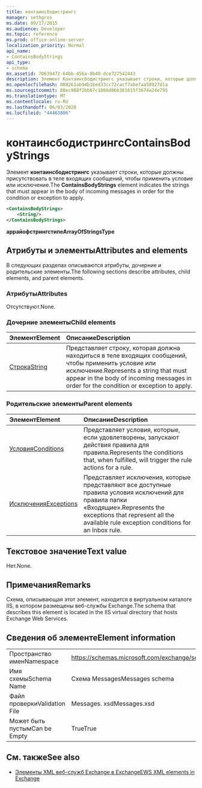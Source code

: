 ```yaml
---
title: контаинсбодистрингс
manager: sethgros
ms.date: 09/17/2015
ms.audience: Developer
ms.topic: reference
ms.prod: office-online-server
localization_priority: Normal
api_name:
- ContainsBodyStrings
api_type:
- schema
ms.assetid: 70639472-64bb-456a-8b40-dce727542443
description: Элемент Контаинсбодистрингс указывает строки, которые должны присутствовать в теле входящих сообщений, чтобы применить условие или исключение.
ms.openlocfilehash: 008261ab94b1bed33cc72cacf7abe7aa58927d1a
ms.sourcegitcommit: 88ec988f2bb67c1866d06b361615f3674a24e795
ms.translationtype: MT
ms.contentlocale: ru-RU
ms.lasthandoff: 06/03/2020
ms.locfileid: "44463806"
---
```

# <a name="containsbodystrings"></a><span data-ttu-id="2d8c9-103">контаинсбодистрингс</span><span class="sxs-lookup"><span data-stu-id="2d8c9-103">ContainsBodyStrings</span></span>

<span data-ttu-id="2d8c9-104">Элемент **контаинсбодистрингс** указывает строки, которые должны присутствовать в теле входящих сообщений, чтобы применить условие или исключение.</span><span class="sxs-lookup"><span data-stu-id="2d8c9-104">The **ContainsBodyStrings** element indicates the strings that must appear in the body of incoming messages in order for the condition or exception to apply.</span></span> 
  
```XML
<ContainsBodyStrings>
    <String/>
</ContainsBodyStrings>
```

 <span data-ttu-id="2d8c9-105">**аррайофстрингстипе**</span><span class="sxs-lookup"><span data-stu-id="2d8c9-105">**ArrayOfStringsType**</span></span>
## <a name="attributes-and-elements"></a><span data-ttu-id="2d8c9-106">Атрибуты и элементы</span><span class="sxs-lookup"><span data-stu-id="2d8c9-106">Attributes and elements</span></span>

<span data-ttu-id="2d8c9-107">В следующих разделах описываются атрибуты, дочерние и родительские элементы.</span><span class="sxs-lookup"><span data-stu-id="2d8c9-107">The following sections describe attributes, child elements, and parent elements.</span></span>
  
### <a name="attributes"></a><span data-ttu-id="2d8c9-108">Атрибуты</span><span class="sxs-lookup"><span data-stu-id="2d8c9-108">Attributes</span></span>

<span data-ttu-id="2d8c9-109">Отсутствуют.</span><span class="sxs-lookup"><span data-stu-id="2d8c9-109">None.</span></span>
  
### <a name="child-elements"></a><span data-ttu-id="2d8c9-110">Дочерние элементы</span><span class="sxs-lookup"><span data-stu-id="2d8c9-110">Child elements</span></span>

|<span data-ttu-id="2d8c9-111">**Элемент**</span><span class="sxs-lookup"><span data-stu-id="2d8c9-111">**Element**</span></span>|<span data-ttu-id="2d8c9-112">**Описание**</span><span class="sxs-lookup"><span data-stu-id="2d8c9-112">**Description**</span></span>|
|:-----|:-----|
|[<span data-ttu-id="2d8c9-113">Строка</span><span class="sxs-lookup"><span data-stu-id="2d8c9-113">String</span></span>](string.md) <br/> |<span data-ttu-id="2d8c9-114">Представляет строку, которая должна находиться в теле входящих сообщений, чтобы применить условие или исключение.</span><span class="sxs-lookup"><span data-stu-id="2d8c9-114">Represents a string that must appear in the body of incoming messages in order for the condition or exception to apply.</span></span>  <br/> |
   
### <a name="parent-elements"></a><span data-ttu-id="2d8c9-115">Родительские элементы</span><span class="sxs-lookup"><span data-stu-id="2d8c9-115">Parent elements</span></span>

|<span data-ttu-id="2d8c9-116">**Элемент**</span><span class="sxs-lookup"><span data-stu-id="2d8c9-116">**Element**</span></span>|<span data-ttu-id="2d8c9-117">**Описание**</span><span class="sxs-lookup"><span data-stu-id="2d8c9-117">**Description**</span></span>|
|:-----|:-----|
|[<span data-ttu-id="2d8c9-118">Условия</span><span class="sxs-lookup"><span data-stu-id="2d8c9-118">Conditions</span></span>](conditions.md) <br/> |<span data-ttu-id="2d8c9-119">Представляет условия, которые, если удовлетворены, запускают действия правила для правила.</span><span class="sxs-lookup"><span data-stu-id="2d8c9-119">Represents the conditions that, when fulfilled, will trigger the rule actions for a rule.</span></span>  <br/> |
|[<span data-ttu-id="2d8c9-120">Исключения</span><span class="sxs-lookup"><span data-stu-id="2d8c9-120">Exceptions</span></span>](exceptions.md) <br/> |<span data-ttu-id="2d8c9-121">Представляет исключения, которые представляют все доступные правила условия исключений для правила папки «Входящие».</span><span class="sxs-lookup"><span data-stu-id="2d8c9-121">Represents the exceptions that represent all the available rule exception conditions for an Inbox rule.</span></span>  <br/> |
   
## <a name="text-value"></a><span data-ttu-id="2d8c9-122">Текстовое значение</span><span class="sxs-lookup"><span data-stu-id="2d8c9-122">Text value</span></span>

<span data-ttu-id="2d8c9-123">Нет.</span><span class="sxs-lookup"><span data-stu-id="2d8c9-123">None.</span></span>
  
## <a name="remarks"></a><span data-ttu-id="2d8c9-124">Примечания</span><span class="sxs-lookup"><span data-stu-id="2d8c9-124">Remarks</span></span>

<span data-ttu-id="2d8c9-125">Схема, описывающая этот элемент, находится в виртуальном каталоге IIS, в котором размещены веб-службы Exchange.</span><span class="sxs-lookup"><span data-stu-id="2d8c9-125">The schema that describes this element is located in the IIS virtual directory that hosts Exchange Web Services.</span></span>
  
## <a name="element-information"></a><span data-ttu-id="2d8c9-126">Сведения об элементе</span><span class="sxs-lookup"><span data-stu-id="2d8c9-126">Element information</span></span>

|||
|:-----|:-----|
|<span data-ttu-id="2d8c9-127">Пространство имен</span><span class="sxs-lookup"><span data-stu-id="2d8c9-127">Namespace</span></span>  <br/> |https://schemas.microsoft.com/exchange/services/2006/messages  <br/> |
|<span data-ttu-id="2d8c9-128">Имя схемы</span><span class="sxs-lookup"><span data-stu-id="2d8c9-128">Schema Name</span></span>  <br/> |<span data-ttu-id="2d8c9-129">Схема Messages</span><span class="sxs-lookup"><span data-stu-id="2d8c9-129">Messages schema</span></span>  <br/> |
|<span data-ttu-id="2d8c9-130">Файл проверки</span><span class="sxs-lookup"><span data-stu-id="2d8c9-130">Validation File</span></span>  <br/> |<span data-ttu-id="2d8c9-131">Messages. xsd</span><span class="sxs-lookup"><span data-stu-id="2d8c9-131">Messages.xsd</span></span>  <br/> |
|<span data-ttu-id="2d8c9-132">Может быть пустым</span><span class="sxs-lookup"><span data-stu-id="2d8c9-132">Can be Empty</span></span>  <br/> |<span data-ttu-id="2d8c9-133">True</span><span class="sxs-lookup"><span data-stu-id="2d8c9-133">True</span></span>  <br/> |
   
## <a name="see-also"></a><span data-ttu-id="2d8c9-134">См. также</span><span class="sxs-lookup"><span data-stu-id="2d8c9-134">See also</span></span>



- [<span data-ttu-id="2d8c9-135">Элементы XML веб-служб Exchange в Exchange</span><span class="sxs-lookup"><span data-stu-id="2d8c9-135">EWS XML elements in Exchange</span></span>](ews-xml-elements-in-exchange.md)

